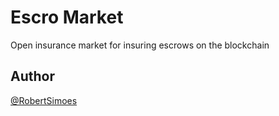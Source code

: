 # Escro Market

Open insurance market for insuring escrows on the blockchain

## Author

[@RobertSimoes](www.robertsimoes.com)
